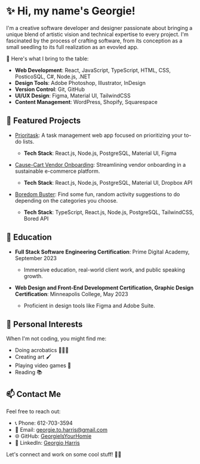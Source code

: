 # ✨ Hi, my name's Georgie!

I'm a creative software developer and designer passionate about bringing a unique blend of artistic vision and technical expertise to every project. I'm fascinated by the process of crafting software, from its conception as a small seedling to its full realization as an evovled app.

🚀 Here's what I bring to the table:
- **Web Development**: React, JavaScript, TypeScript, HTML, CSS, PosticoSQL, C#, Node.js, .NET
- **Design Tools**: Adobe Photoshop, Illustrator, InDesign
- **Version Control**: Git, GitHub
- **UI/UX Design**: Figma, Material UI, TailwindCSS
- **Content Management**: WordPress, Shopify, Squarespace

## 📂 Featured Projects

- [Prioritask](https://github.com/GeorgieIsYourHomie/prioritask#readme): A task management web app focused on prioritizing your to-do lists.
  - **Tech Stack**: React.js, Node.js, PostgreSQL, Material UI, Figma

- [Cause-Cart Vendor Onboarding](https://github.com/EmeraldCauseCart/causeCartVendorOnboarding#readme): Streamlining vendor onboarding in a sustainable e-commerce platform.
  - **Tech Stack**: React.js, Node.js, PostgreSQL, Material UI, Dropbox API
    
- [Boredom Buster](https://github.com/GeorgieIsYourHomie/boredomBuster): Find some fun, random activity suggestions to do depending on the categories you choose.
  - **Tech Stack**: TypeScript, React.js, Node.js, PostgreSQL, TailwindCSS, Bored API

## 🌱 Education

- **Full Stack Software Engineering Certification**: Prime Digital Academy, September 2023
  - Immersive education, real-world client work, and public speaking growth.

- **Web Design and Front-End Development Certification, Graphic Design Certification**: Minneapolis College, May 2023
  - Proficient in design tools like Figma and Adobe Suite.

## 🎨 Personal Interests

When I'm not coding, you might find me:
- Doing acrobatics 🤸🏾‍♂️
- Creating art 🖌
- Playing video games 👾
- Reading 📚

## 📫 Contact Me

Feel free to reach out:
- 📞 Phone: 612-703-3594
- 📧 Email: georgie.to.harris@gmail.com
- 🌐 GitHub: [GeorgieIsYourHomie](https://github.com/GeorgieIsYourHomie)
- 💼 LinkedIn: [Georgio Harris](https://www.linkedin.com/in/georgio-harris-82370a239/)

Let's connect and work on some cool stuff! 👨‍💻
